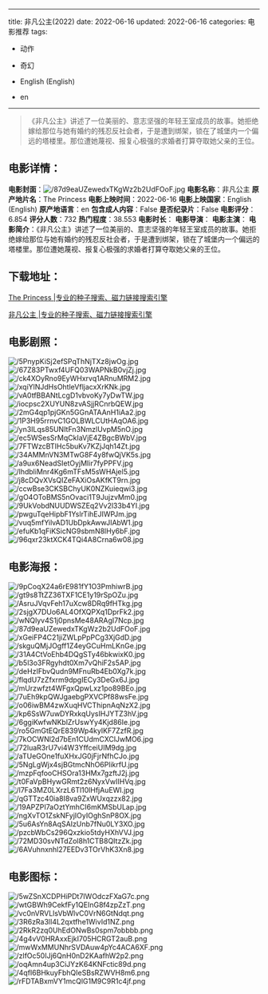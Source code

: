 
---
title: 非凡公主(2022)
date: 2022-06-16
updated: 2022-06-16
categories: 电影推荐
tags:
- 动作
- 奇幻

- English (English)
- en
---


> 《非凡公主》讲述了一位美丽的、意志坚强的年轻王室成员的故事。她拒绝嫁给那位与她有婚约的残忍反社会者，于是遭到绑架，锁在了城堡内一个偏远的塔楼里。那位遭她蔑视、报复心极强的求婚者打算夺取她父亲的王位。

## **电影详情**：

**电影封面**：<img src="https://image.tmdb.org/t/p/w200/87d9eaUZewedxTKgWz2b2UdFOoF.jpg" alt="/87d9eaUZewedxTKgWz2b2UdFOoF.jpg" title="/87d9eaUZewedxTKgWz2b2UdFOoF.jpg">
**电影名称**：非凡公主
**原产地片名**：The Princess
**电影上映时间**：2022-06-16
**电影上映国家**：English (English)
**原产地语言**：en
**包含成人内容**：False
**是否纪录片**：False
**电影评分**：6.854
**评分人数**：732
**热门程度**：38.553
**电影时长**：
**电影导演**：
**电影主演**：
**电影简介**：《非凡公主》讲述了一位美丽的、意志坚强的年轻王室成员的故事。她拒绝嫁给那位与她有婚约的残忍反社会者，于是遭到绑架，锁在了城堡内一个偏远的塔楼里。那位遭她蔑视、报复心极强的求婚者打算夺取她父亲的王位。

## **下载地址**：
[The Princess |专业的种子搜索、磁力链接搜索引擎](https://movie.amd794.com:2083/?search=The%20Princess&ordering=&mode=match_phrase&page_size=10&page=1)

[非凡公主 |专业的种子搜索、磁力链接搜索引擎](https://movie.amd794.com:2083/?search=%E9%9D%9E%E5%87%A1%E5%85%AC%E4%B8%BB&ordering=&mode=match_phrase&page_size=10&page=1)
 

## **电影剧照**：
<img src="https://image.tmdb.org/t/p/original/5PnypKiSj2efSPqThNjTXz8jwOg.jpg" alt="/5PnypKiSj2efSPqThNjTXz8jwOg.jpg" title="/5PnypKiSj2efSPqThNjTXz8jwOg.jpg"><img src="https://image.tmdb.org/t/p/original/67Z83PTwxf4UFQ03WAPNkB0vjZj.jpg" alt="/67Z83PTwxf4UFQ03WAPNkB0vjZj.jpg" title="/67Z83PTwxf4UFQ03WAPNkB0vjZj.jpg"><img src="https://image.tmdb.org/t/p/original/ck4XOyRno9EyWHxrvq1ARnuMRM2.jpg" alt="/ck4XOyRno9EyWHxrvq1ARnuMRM2.jpg" title="/ck4XOyRno9EyWHxrvq1ARnuMRM2.jpg"><img src="https://image.tmdb.org/t/p/original/xqiYlNJdHsOhtleVfljacxXrKNk.jpg" alt="/xqiYlNJdHsOhtleVfljacxXrKNk.jpg" title="/xqiYlNJdHsOhtleVfljacxXrKNk.jpg"><img src="https://image.tmdb.org/t/p/original/vA0tfBBANtLcgD1vbvoKy7yDwTW.jpg" alt="/vA0tfBBANtLcgD1vbvoKy7yDwTW.jpg" title="/vA0tfBBANtLcgD1vbvoKy7yDwTW.jpg"><img src="https://image.tmdb.org/t/p/original/iocpsc2XUYUN8zvASjjRCnrbQEW.jpg" alt="/iocpsc2XUYUN8zvASjjRCnrbQEW.jpg" title="/iocpsc2XUYUN8zvASjjRCnrbQEW.jpg"><img src="https://image.tmdb.org/t/p/original/2mG4qp1pjGKn5GGnATAAnH1iAa2.jpg" alt="/2mG4qp1pjGKn5GGnATAAnH1iAa2.jpg" title="/2mG4qp1pjGKn5GGnATAAnH1iAa2.jpg"><img src="https://image.tmdb.org/t/p/original/1P3H95rrnvC1GOLBWLCUtHAqOA6.jpg" alt="/1P3H95rrnvC1GOLBWLCUtHAqOA6.jpg" title="/1P3H95rrnvC1GOLBWLCUtHAqOA6.jpg"><img src="https://image.tmdb.org/t/p/original/yn3ILqs85UNItFn3NmzlUvpM5nO.jpg" alt="/yn3ILqs85UNItFn3NmzlUvpM5nO.jpg" title="/yn3ILqs85UNItFn3NmzlUvpM5nO.jpg"><img src="https://image.tmdb.org/t/p/original/ec5WSesSrMqCkIaVjE4ZBgcBWbV.jpg" alt="/ec5WSesSrMqCkIaVjE4ZBgcBWbV.jpg" title="/ec5WSesSrMqCkIaVjE4ZBgcBWbV.jpg"><img src="https://image.tmdb.org/t/p/original/7FTWzcBTIHc5buKv7KZjJqh14Zt.jpg" alt="/7FTWzcBTIHc5buKv7KZjJqh14Zt.jpg" title="/7FTWzcBTIHc5buKv7KZjJqh14Zt.jpg"><img src="https://image.tmdb.org/t/p/original/34AMMnVN3MTwG8F4y8fwQjVK5s.jpg" alt="/34AMMnVN3MTwG8F4y8fwQjVK5s.jpg" title="/34AMMnVN3MTwG8F4y8fwQjVK5s.jpg"><img src="https://image.tmdb.org/t/p/original/a9ux6NeadSIetOyjMIir7fyPPFV.jpg" alt="/a9ux6NeadSIetOyjMIir7fyPPFV.jpg" title="/a9ux6NeadSIetOyjMIir7fyPPFV.jpg"><img src="https://image.tmdb.org/t/p/original/lhdbliMnr4Kg6mTFsM5sWHAjel5.jpg" alt="/lhdbliMnr4Kg6mTFsM5sWHAjel5.jpg" title="/lhdbliMnr4Kg6mTFsM5sWHAjel5.jpg"><img src="https://image.tmdb.org/t/p/original/j8cDQvXVsQIZeFAXiOsAKfKT9rn.jpg" alt="/j8cDQvXVsQIZeFAXiOsAKfKT9rn.jpg" title="/j8cDQvXVsQIZeFAXiOsAKfKT9rn.jpg"><img src="https://image.tmdb.org/t/p/original/ccwBse3CKSBChyUK0NZKuieqwi3.jpg" alt="/ccwBse3CKSBChyUK0NZKuieqwi3.jpg" title="/ccwBse3CKSBChyUK0NZKuieqwi3.jpg"><img src="https://image.tmdb.org/t/p/original/gO4OToBMS5nOvaci1T9JujzvMm0.jpg" alt="/gO4OToBMS5nOvaci1T9JujzvMm0.jpg" title="/gO4OToBMS5nOvaci1T9JujzvMm0.jpg"><img src="https://image.tmdb.org/t/p/original/9UkVobdNUUDWSZEq2Vv2l33b4YI.jpg" alt="/9UkVobdNUUDWSZEq2Vv2l33b4YI.jpg" title="/9UkVobdNUUDWSZEq2Vv2l33b4YI.jpg"><img src="https://image.tmdb.org/t/p/original/pwguTqeHipbF1YslrTihEJIWPJm.jpg" alt="/pwguTqeHipbF1YslrTihEJIWPJm.jpg" title="/pwguTqeHipbF1YslrTihEJIWPJm.jpg"><img src="https://image.tmdb.org/t/p/original/vuq5mfYilvAD1UbDpkAwwJIAbW1.jpg" alt="/vuq5mfYilvAD1UbDpkAwwJIAbW1.jpg" title="/vuq5mfYilvAD1UbDpkAwwJIAbW1.jpg"><img src="https://image.tmdb.org/t/p/original/efuKb1qFiKSicNG9sbmN8lHy6bF.jpg" alt="/efuKb1qFiKSicNG9sbmN8lHy6bF.jpg" title="/efuKb1qFiKSicNG9sbmN8lHy6bF.jpg"><img src="https://image.tmdb.org/t/p/original/96qxr23ktXCK4TQi4A8Crna6w08.jpg" alt="/96qxr23ktXCK4TQi4A8Crna6w08.jpg" title="/96qxr23ktXCK4TQi4A8Crna6w08.jpg">

## **电影海报**：
<img src="https://image.tmdb.org/t/p/original/9pCoqX24a6rE981fY1O3PmhiwrB.jpg" alt="/9pCoqX24a6rE981fY1O3PmhiwrB.jpg" title="/9pCoqX24a6rE981fY1O3PmhiwrB.jpg"><img src="https://image.tmdb.org/t/p/original/gt9s8TtZZ36TXF1CE1y19rSpOZu.jpg" alt="/gt9s8TtZZ36TXF1CE1y19rSpOZu.jpg" title="/gt9s8TtZZ36TXF1CE1y19rSpOZu.jpg"><img src="https://image.tmdb.org/t/p/original/AsruJVqvFeh17uXcw8DRq9fHTkg.jpg" alt="/AsruJVqvFeh17uXcw8DRq9fHTkg.jpg" title="/AsruJVqvFeh17uXcw8DRq9fHTkg.jpg"><img src="https://image.tmdb.org/t/p/original/2sjgX7DUo6AL4OfXQPXq1DprFk2.jpg" alt="/2sjgX7DUo6AL4OfXQPXq1DprFk2.jpg" title="/2sjgX7DUo6AL4OfXQPXq1DprFk2.jpg"><img src="https://image.tmdb.org/t/p/original/wNQlyv4S1j0pnsMe48ARAgI7Ncp.jpg" alt="/wNQlyv4S1j0pnsMe48ARAgI7Ncp.jpg" title="/wNQlyv4S1j0pnsMe48ARAgI7Ncp.jpg"><img src="https://image.tmdb.org/t/p/original/87d9eaUZewedxTKgWz2b2UdFOoF.jpg" alt="/87d9eaUZewedxTKgWz2b2UdFOoF.jpg" title="/87d9eaUZewedxTKgWz2b2UdFOoF.jpg"><img src="https://image.tmdb.org/t/p/original/xGeiFP4C21jiZWLpPpPCg3XjGdD.jpg" alt="/xGeiFP4C21jiZWLpPpPCg3XjGdD.jpg" title="/xGeiFP4C21jiZWLpPpPCg3XjGdD.jpg"><img src="https://image.tmdb.org/t/p/original/skguQMjJOgff1Z4eyGCuHmLKnGe.jpg" alt="/skguQMjJOgff1Z4eyGCuHmLKnGe.jpg" title="/skguQMjJOgff1Z4eyGCuHmLKnGe.jpg"><img src="https://image.tmdb.org/t/p/original/31A4CtVoEhb4DQgSTy46bkwixK0.jpg" alt="/31A4CtVoEhb4DQgSTy46bkwixK0.jpg" title="/31A4CtVoEhb4DQgSTy46bkwixK0.jpg"><img src="https://image.tmdb.org/t/p/original/b5l3o3FRgyhdt0Xm7vQhiF2s5AP.jpg" alt="/b5l3o3FRgyhdt0Xm7vQhiF2s5AP.jpg" title="/b5l3o3FRgyhdt0Xm7vQhiF2s5AP.jpg"><img src="https://image.tmdb.org/t/p/original/deHzIFbvQudn9MFnuRb4Eb0Xg7k.jpg" alt="/deHzIFbvQudn9MFnuRb4Eb0Xg7k.jpg" title="/deHzIFbvQudn9MFnuRb4Eb0Xg7k.jpg"><img src="https://image.tmdb.org/t/p/original/flqdU7zZfxrm9dpgIECy3DeGx6J.jpg" alt="/flqdU7zZfxrm9dpgIECy3DeGx6J.jpg" title="/flqdU7zZfxrm9dpgIECy3DeGx6J.jpg"><img src="https://image.tmdb.org/t/p/original/mUrzwfzt4WFgxQpwLxz1po89BEo.jpg" alt="/mUrzwfzt4WFgxQpwLxz1po89BEo.jpg" title="/mUrzwfzt4WFgxQpwLxz1po89BEo.jpg"><img src="https://image.tmdb.org/t/p/original/7uEh9kpQWJgaebgPXVCPf88wsFe.jpg" alt="/7uEh9kpQWJgaebgPXVCPf88wsFe.jpg" title="/7uEh9kpQWJgaebgPXVCPf88wsFe.jpg"><img src="https://image.tmdb.org/t/p/original/o06iwBM4zwXuqHVCThipnAqNzX2.jpg" alt="/o06iwBM4zwXuqHVCThipnAqNzX2.jpg" title="/o06iwBM4zwXuqHVCThipnAqNzX2.jpg"><img src="https://image.tmdb.org/t/p/original/kp6SsW7uwDYRxkqUysIHJYTZ3hV.jpg" alt="/kp6SsW7uwDYRxkqUysIHJYTZ3hV.jpg" title="/kp6SsW7uwDYRxkqUysIHJYTZ3hV.jpg"><img src="https://image.tmdb.org/t/p/original/6ggiKwfwNKblZrUswYy4Kjd86Ie.jpg" alt="/6ggiKwfwNKblZrUswYy4Kjd86Ie.jpg" title="/6ggiKwfwNKblZrUswYy4Kjd86Ie.jpg"><img src="https://image.tmdb.org/t/p/original/ro5GmGtEQrE839Wp4kyIKF7ZzfR.jpg" alt="/ro5GmGtEQrE839Wp4kyIKF7ZzfR.jpg" title="/ro5GmGtEQrE839Wp4kyIKF7ZzfR.jpg"><img src="https://image.tmdb.org/t/p/original/7kOCWNl2d7bEn1CUdmCXClJwMO6.jpg" alt="/7kOCWNl2d7bEn1CUdmCXClJwMO6.jpg" title="/7kOCWNl2d7bEn1CUdmCXClJwMO6.jpg"><img src="https://image.tmdb.org/t/p/original/72luaR3rU7vi4W3YffceiUIM9dg.jpg" alt="/72luaR3rU7vi4W3YffceiUIM9dg.jpg" title="/72luaR3rU7vi4W3YffceiUIM9dg.jpg"><img src="https://image.tmdb.org/t/p/original/aTUeGOne1fuXHxJG0jFjrNfhCJo.jpg" alt="/aTUeGOne1fuXHxJG0jFjrNfhCJo.jpg" title="/aTUeGOne1fuXHxJG0jFjrNfhCJo.jpg"><img src="https://image.tmdb.org/t/p/original/5NgLgWjx4sjBGtmcNhO6PlikrfU.jpg" alt="/5NgLgWjx4sjBGtmcNhO6PlikrfU.jpg" title="/5NgLgWjx4sjBGtmcNhO6PlikrfU.jpg"><img src="https://image.tmdb.org/t/p/original/mzpFqfooCHSOra13HMx7gzftJ2j.jpg" alt="/mzpFqfooCHSOra13HMx7gzftJ2j.jpg" title="/mzpFqfooCHSOra13HMx7gzftJ2j.jpg"><img src="https://image.tmdb.org/t/p/original/t0FaVpBHywGRmt2z6NyxVwIIHVq.jpg" alt="/t0FaVpBHywGRmt2z6NyxVwIIHVq.jpg" title="/t0FaVpBHywGRmt2z6NyxVwIIHVq.jpg"><img src="https://image.tmdb.org/t/p/original/l7Fa3MZ0LXrzL6Tl10lHfjAuEWI.jpg" alt="/l7Fa3MZ0LXrzL6Tl10lHfjAuEWI.jpg" title="/l7Fa3MZ0LXrzL6Tl10lHfjAuEWI.jpg"><img src="https://image.tmdb.org/t/p/original/qGTTzc40ia8I8va9ZxWUxqzzx82.jpg" alt="/qGTTzc40ia8I8va9ZxWUxqzzx82.jpg" title="/qGTTzc40ia8I8va9ZxWUxqzzx82.jpg"><img src="https://image.tmdb.org/t/p/original/19APZPI7aOztYmhCI6mKMSbULap.jpg" alt="/19APZPI7aOztYmhCI6mKMSbULap.jpg" title="/19APZPI7aOztYmhCI6mKMSbULap.jpg"><img src="https://image.tmdb.org/t/p/original/ngXvTO1ZskNFyjIOyIOghSnP8OX.jpg" alt="/ngXvTO1ZskNFyjIOyIOghSnP8OX.jpg" title="/ngXvTO1ZskNFyjIOyIOghSnP8OX.jpg"><img src="https://image.tmdb.org/t/p/original/5u6AsYn8AqSAIzUnb7fNu0LY3XO.jpg" alt="/5u6AsYn8AqSAIzUnb7fNu0LY3XO.jpg" title="/5u6AsYn8AqSAIzUnb7fNu0LY3XO.jpg"><img src="https://image.tmdb.org/t/p/original/pzcbWbCs296Qxzkio5tdyHXhVVJ.jpg" alt="/pzcbWbCs296Qxzkio5tdyHXhVVJ.jpg" title="/pzcbWbCs296Qxzkio5tdyHXhVVJ.jpg"><img src="https://image.tmdb.org/t/p/original/72MD30svNTdZol8h1CTB8QItzZk.jpg" alt="/72MD30svNTdZol8h1CTB8QItzZk.jpg" title="/72MD30svNTdZol8h1CTB8QItzZk.jpg"><img src="https://image.tmdb.org/t/p/original/6AVuhnxnhl27EEDv3TOrVhK3Xn8.jpg" alt="/6AVuhnxnhl27EEDv3TOrVhK3Xn8.jpg" title="/6AVuhnxnhl27EEDv3TOrVhK3Xn8.jpg">

## **电影图标**：
<img src="https://image.tmdb.org/t/p/original/5wZSnXCDPHiPDt7IWOdczFXaG7c.png" alt="/5wZSnXCDPHiPDt7IWOdczFXaG7c.png" title="/5wZSnXCDPHiPDt7IWOdczFXaG7c.png"><img src="https://image.tmdb.org/t/p/original/wtGBWh9CekfFy1QEInG8f4zpZzT.png" alt="/wtGBWh9CekfFy1QEInG8f4zpZzT.png" title="/wtGBWh9CekfFy1QEInG8f4zpZzT.png"><img src="https://image.tmdb.org/t/p/original/vc0nVRVLlsVbWlvC0VrN6GtNdqt.png" alt="/vc0nVRVLlsVbWlvC0VrN6GtNdqt.png" title="/vc0nVRVLlsVbWlvC0VrN6GtNdqt.png"><img src="https://image.tmdb.org/t/p/original/3R6zRa3lI4L2qxtfhe1WivId1NZ.png" alt="/3R6zRa3lI4L2qxtfhe1WivId1NZ.png" title="/3R6zRa3lI4L2qxtfhe1WivId1NZ.png"><img src="https://image.tmdb.org/t/p/original/2RkR2zq0UhEdONwBs0spm7obbbb.png" alt="/2RkR2zq0UhEdONwBs0spm7obbbb.png" title="/2RkR2zq0UhEdONwBs0spm7obbbb.png"><img src="https://image.tmdb.org/t/p/original/4g4vV0HRAxxEjkI705HCRGT2auB.png" alt="/4g4vV0HRAxxEjkI705HCRGT2auB.png" title="/4g4vV0HRAxxEjkI705HCRGT2auB.png"><img src="https://image.tmdb.org/t/p/original/mwWxMMUNhrSVDAuw4pYc4ACA6XF.png" alt="/mwWxMMUNhrSVDAuw4pYc4ACA6XF.png" title="/mwWxMMUNhrSVDAuw4pYc4ACA6XF.png"><img src="https://image.tmdb.org/t/p/original/zlfOc50IJj6QnH0nD2KAafhW2p2.png" alt="/zlfOc50IJj6QnH0nD2KAafhW2p2.png" title="/zlfOc50IJj6QnH0nD2KAafhW2p2.png"><img src="https://image.tmdb.org/t/p/original/oqAmn4up3CiJYzK64KNFctic89d.png" alt="/oqAmn4up3CiJYzK64KNFctic89d.png" title="/oqAmn4up3CiJYzK64KNFctic89d.png"><img src="https://image.tmdb.org/t/p/original/4qfI6BHkuyFbhQIeSBsRZWVH8m6.png" alt="/4qfI6BHkuyFbhQIeSBsRZWVH8m6.png" title="/4qfI6BHkuyFbhQIeSBsRZWVH8m6.png"><img src="https://image.tmdb.org/t/p/original/rFDTABxmVY1mcQlG1M9C9R1c4jf.png" alt="/rFDTABxmVY1mcQlG1M9C9R1c4jf.png" title="/rFDTABxmVY1mcQlG1M9C9R1c4jf.png">
